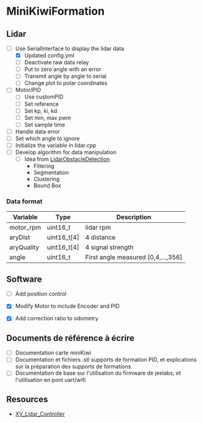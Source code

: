 # MiniKiwiFormation

## Lidar

- [ ] Use SerialInterface to display the lidar data
  - [x] Updated config.yml
  - [ ] Deactivate raw data relay
  - [ ] Put to zero angle with an error
  - [ ] Transmit angle by angle to serial
  - [ ] Change plot to polar coordinates
- [ ] Motor/PID
  - [ ] Use customPID
  - [ ] Set reference
  - [ ] Set kp, ki, kd
  - [ ] Set min, max pwm
  - [ ] Set sample time
- [ ] Handle data error
- [ ] Set which angle to ignore
- [ ] Initialize the variable in lidar.cpp
- [ ] Develop algorithm for data manipulation
  - [ ] Idea from [LidarObstacleDetection](https://github.com/enginBozkurt/LidarObstacleDetection)
    - Filtering
    - Segmentation
    - Clustering
    - Bound Box

### Data format

Variable | Type | Description
-------- | ---- | -----------
motor_rpm | uint16_t | lidar rpm
aryDist | uint16_t[4] | 4 distance
aryQuality | uint16_t[4] | 4 signal strength
angle | uint16_t | First angle measured [0,4,…,356]

## Software

- [ ] Add position control
- [x] Modify Motor to include Encoder and PID
- [x] Add correction ratio to odometry


## Documents de référence à écrire

- [ ] Documentation carte miniKiwi
- [ ] Documentation et fichiers .stl supports de formation PID, et explications sur la préparation des supports de formations
- [ ] Documentation de base sur l'utilisation du firmware de jeelabs, et l'utilisation en pont uart/wifi

## Resources

- [XV_Lidar_Controller](https://github.com/getSurreal/XV_Lidar_Controller)
